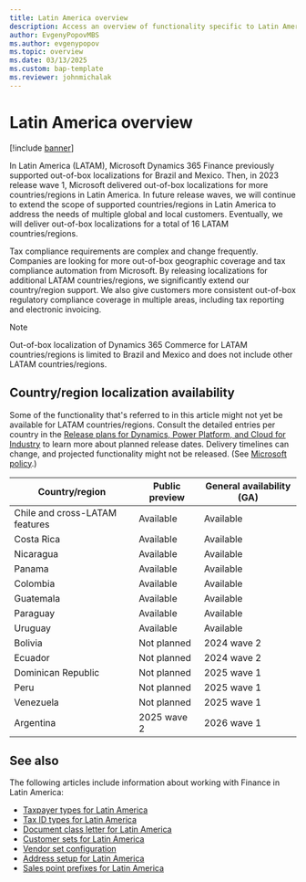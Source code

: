 ```yaml
---
title: Latin America overview
description: Access an overview of functionality specific to Latin American, including an outline on country/region localization availability.
author: EvgenyPopovMBS
ms.author: evgenypopov 
ms.topic: overview
ms.date: 03/13/2025
ms.custom: bap-template
ms.reviewer: johnmichalak  
---
```


# Latin America overview

[!include [banner](../../includes/banner.md)]

In Latin America (LATAM), Microsoft Dynamics 365 Finance previously supported out-of-box localizations for Brazil and Mexico. Then, in 2023 release wave 1, Microsoft delivered out-of-box localizations for more countries/regions in Latin America. In future release waves, we will continue to extend the scope of supported countries/regions in Latin America to address the needs of multiple global and local customers. Eventually, we will deliver out-of-box localizations for a total of 16 LATAM countries/regions.

Tax compliance requirements are complex and change frequently. Companies are looking for more out-of-box geographic coverage and tax compliance automation from Microsoft. By releasing localizations for additional LATAM countries/regions, we significantly extend our country/region support. We also give customers more consistent out-of-box regulatory compliance coverage in multiple areas, including tax reporting and electronic invoicing.

> [!NOTE]
> Out-of-box localization of Dynamics 365 Commerce for LATAM countries/regions is limited to Brazil and Mexico and does not include other LATAM countries/regions.

## Country/region localization availability

Some of the functionality that's referred to in this article might not yet be available for LATAM countries/regions. Consult the detailed entries per country in the [Release plans for Dynamics, Power Platform, and Cloud for Industry](/dynamics365/release-plans/) to learn more about planned release dates. Delivery timelines can change, and projected functionality might not be released. (See [Microsoft policy](https://go.microsoft.com/fwlink/p/?linkid=2007332).)

| Country/region | Public preview | General availability (GA) |
|----------------|----------------|----|
| Chile and cross-LATAM features | Available | Available |
| Costa Rica | Available | Available |
| Nicaragua | Available | Available |
| Panama | Available | Available |
| Colombia | Available | Available |
| Guatemala | Available | Available |
| Paraguay | Available  | Available |
| Uruguay | Available | Available |
| Bolivia | Not planned | 2024 wave 2 |
| Ecuador | Not planned | 2024 wave 2 |
| Dominican Republic | Not planned | 2025 wave 1 |
| Peru | Not planned  | 2025 wave 1 |
| Venezuela | Not planned | 2025 wave 1 |
| Argentina | 2025 wave 2 | 2026 wave 1 |

## See also

The following articles include information about working with Finance in Latin America:

- [Taxpayer types for Latin America](ltm-core-taxpayer-type.md)
- [Tax ID types for Latin America](ltm-core-tax-id-type.md)
- [Document class letter for Latin America](ltm-core-document-class-letter.md)
- [Customer sets for Latin America](ltm-core-customers-set.md)
- [Vendor set configuration](ltm-core-vendors-set.md)
- [Address setup for Latin America](ltm-core-address-setup.md)
- [Sales point prefixes for Latin America](ltm-core-sales-point-prefixes.md)
